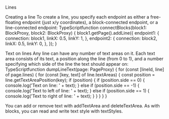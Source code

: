  Lines







Creating a line
To create a line, you specify each endpoint as either a free-floating endpoint (just x/y coordinates), a block-connected endpoint, or a line-connected endpoint:
TypeScriptfunction connectBlocks(block1: BlockProxy, block2: BlockProxy) {
    block1.getPage().addLine({
        endpoint1: {
            connection: block1,
            linkX: 0.5,
            linkY: 1,
        },
        endpoint2: {
            connection: block2,
            linkX: 0.5,
            linkY: 0,
        },
    });
}

Text on lines
Any line can have any number of text areas on it. Each text area consists of its text, a position along the line (from 0 to 1), and a number specifying which side of the line the text should appear on:
TypeScriptfunction dumpLineText(page: PageProxy) {
    for (const [lineId, line] of page.lines) {
        for (const [key, text] of line.textAreas) {
            const position = line.getTextAreaPosition(key);
            if (position) {
                if (position.side == 0) {
                    console.log('Text on line: ' + text);
                } else if (position.side == -1) {
                    console.log('Text to left of line: ' + text);
                } else if (position.side == 1) {
                    console.log('Text to right of line: ' + text);
                }
            }
        }
    }
}

You can add or remove text with addTextArea and deleteTextArea. As with blocks, you can read and write text style with textStyles.